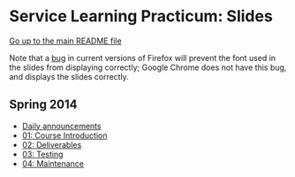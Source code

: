 Service Learning Practicum: Slides
==================================

[Go up to the main README file](../README.html)

Note that a [bug](https://bugzilla.mozilla.org/show_bug.cgi?id=760436)
in current versions of Firefox will prevent the font used in the
slides from displaying correctly; Google Chrome does not have this
bug, and displays the slides correctly.

Spring 2014
-----------

- [Daily announcements](spring/daily-announcements.html)
- [01: Course Introduction](spring/01-intro.html)
- [02: Deliverables](spring/02-deliverables.html)
- [03: Testing](spring/03-testing.html)
- [04: Maintenance](spring/04-maintenance.html)
